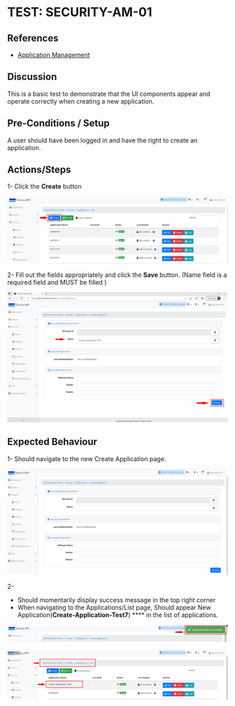 # TEST: SECURITY-AM-01

## References

* [Application Management](../../../../operations/security-administration/application-management.md)

## Discussion

This is a basic test to demonstrate that the UI components appear and operate correctly when creating a new application.

## Pre-Conditions / Setup

A user should have been logged in and have the right to create an application.

## Actions/Steps

1- Click the **Create** button  

![](../../../../../.gitbook/assets/1%20%284%29.jpg)

2- Fill out the fields appropriately and click the **Save** button. \(Name field is a required field and MUST be filled \)

![](../../../../../.gitbook/assets/3%20%2810%29.jpg)

## Expected Behaviour

1- Should navigate to the new Create Application page.

![](../../../../../.gitbook/assets/2%20%281%29.jpg)

2-

* Should momentarily display success message in the top right corner
* When navigating to the Applications/List page, Should appear New Application\(**Create-Application-Test7**\) **** in the list of applications.

![](../../../../../.gitbook/assets/4%20%282%29.jpg)

![](../../../../../.gitbook/assets/5.jpg)


